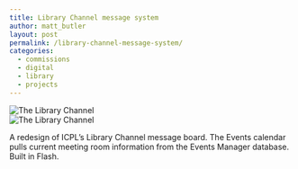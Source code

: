 ```yaml
---
title: Library Channel message system
author: matt_butler
layout: post
permalink: /library-channel-message-system/
categories:
  - commissions
  - digital
  - library
  - projects
---
```

![The Library Channel][1]  
![The Library Channel][2]

A redesign of ICPL&#8217;s Library Channel message board. The Events calendar pulls current meeting room information from the Events Manager database. Built in Flash.

 [1]: http://www.mbutler.org/images/icpl1.jpg
 [2]: http://www.mbutler.org/images/icpl2.jpg